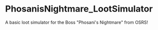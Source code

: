 # PhosanisNightmare_LootSimulator
A basic loot simulator for the Boss "Phosani's Nightmare" from OSRS!
